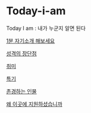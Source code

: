 # Today-i-am
Today I am : 내가 누군지 알면 된다

<a href="self-introduction/self-introduction.md">1분 자기소개 해보세요</a>

<a href="self-introduction/self-introduction.md">성격의 장단점</a>

<a href="self-introduction/self-introduction.md">취미</a>

<a href="self-introduction/self-introduction.md">특기</a>

<a href="self-introduction/self-introduction.md">존경하는 인물</a>

<a href="self-introduction/self-introduction.md">왜 이곳에 지원하셨습니까</a>
